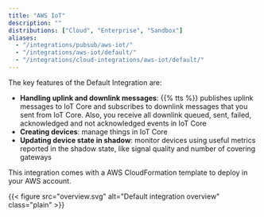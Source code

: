 ```yaml
---
title: "AWS IoT"
description: ""
distributions: ["Cloud", "Enterprise", "Sandbox"]
aliases:
  - "/integrations/pubsub/aws-iot/"
  - "/integrations/aws-iot/default/"
  - "/integrations/cloud-integrations/aws-iot/default/"
---
```


The key features of the Default Integration are:

- **Handling uplink and downlink messages**: {{% tts %}} publishes uplink messages to IoT Core and subscribes to downlink messages that you sent from IoT Core. Also, you receive all downlink queued, sent, failed, acknowledged and not acknowledged events in IoT Core
- **Creating devices**: manage things in IoT Core
- **Updating device state in shadow**: monitor devices using useful metrics reported in the shadow state, like signal quality and number of covering gateways

This integration comes with a AWS CloudFormation template to deploy in your AWS account.

{{< figure src="overview.svg" alt="Default integration overview" class="plain" >}}
